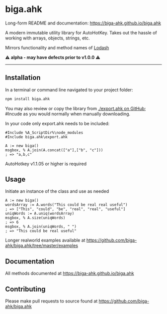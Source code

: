biga.ahk
=================

Long-form README and documentation: https://biga-ahk.github.io/biga.ahk

A modern immutable utility library for AutoHotKey. Takes out the hassle of working with arrays, objects, strings, etc.

Mirrors functionality and method names of [Lodash](https://lodash.com/)

:warning: **alpha - may have defects prior to v1.0.0** :warning:

------------------


## Installation

In a terminal or command line navigated to your project folder:

```bash
npm install biga.ahk
```
You may also review or copy the library from [./export.ahk on GitHub](https://raw.githubusercontent.com/biga-ahk/biga.ahk/master/export.ahk); #Incude as you would normally when manually downloading.


In your code only export.ahk needs to be included:

```autohotkey
#Include %A_ScriptDir%\node_modules
#Include biga.ahk\export.ahk

A := new biga()
msgbox, % A.join(A.concat(["a"],["b", "c"]))
; => "a,b,c"
```

AutoHotkey v1.1.05 or higher is required


## Usage

Initiate an instance of the class and use as needed

```autohotkey
A := new biga()
wordsArray := A.words("This could be real real useful")
; => ["This", "could", "be", "real", "real", "useful"]
uniqWords := A.uniq(wordsArray)
msgbox, % A.size(uniqWords)
; => 6
msgbox, % A.join(uniqWords, " ")
; => "This could be real useful"
```

Longer realworld examples available at https://github.com/biga-ahk/biga.ahk/tree/master/examples


## Documentation

All methods documented at https://biga-ahk.github.io/biga.ahk


## Contributing

Please make pull requests to source found at https://github.com/biga-ahk/biga.ahk
